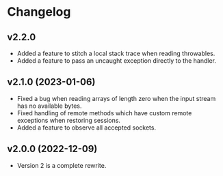 Changelog
=========

v2.2.0
------
* Added a feature to stitch a local stack trace when reading throwables.
* Added a feature to pass an uncaught exception directly to the handler.

v2.1.0 (2023-01-06)
------
* Fixed a bug when reading arrays of length zero when the input stream has no available bytes.
* Fixed handling of remote methods which have custom remote exceptions when restoring sessions.
* Added a feature to observe all accepted sockets.

v2.0.0 (2022-12-09)
------
* Version 2 is a complete rewrite.
